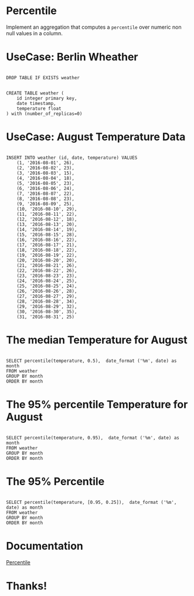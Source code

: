 # Percentile
Implement an aggregation that computes a `percentile` over numeric non null values in a column.




# UseCase: Berlin Wheather
<pre><code data-crate data-trim class="sql">
DROP TABLE IF EXISTS weather
</code></pre>

<pre><code data-crate data-trim class="sql">
CREATE TABLE weather (
    id integer primary key,
    date timestamp,
    temperature float
) with (number_of_replicas=0)
</code></pre>

<crate-result></crate-result>




# UseCase: August Temperature Data
<pre><code data-crate data-trim class="sql">
INSERT INTO weather (id, date, temperature) VALUES
    (1, '2016-08-01', 26),
    (2, '2016-08-02', 23),
    (3, '2016-08-03', 15),
    (4, '2016-08-04', 18),
    (5, '2016-08-05', 23),
    (6, '2016-08-06', 24),
    (7, '2016-08-07', 22),
    (8, '2016-08-08', 23),
    (9, '2016-08-09', 25),
    (10, '2016-08-10', 29),
    (11, '2016-08-11', 22),
    (12, '2016-08-12', 18),
    (13, '2016-08-13', 20),
    (14, '2016-08-14', 19),
    (15, '2016-08-15', 28),
    (16, '2016-08-16', 22),
    (17, '2016-08-17', 21),
    (18, '2016-08-18', 22),
    (19, '2016-08-19', 22),
    (20, '2016-08-20', 20),
    (21, '2016-08-21', 26),
    (22, '2016-08-22', 26),
    (23, '2016-08-23', 23),
    (24, '2016-08-24', 25),
    (25, '2016-08-25', 24),
    (26, '2016-08-26', 28),
    (27, '2016-08-27', 29),
    (28, '2016-08-28', 34),
    (29, '2016-08-29', 32),
    (30, '2016-08-30', 35),
    (31, '2016-08-31', 25)
</code></pre>


<crate-result></crate-result>




# The median Temperature for August
<pre><code data-crate data-trim class="sql">
SELECT percentile(temperature, 0.5),  date_format ('%m', date) as month
FROM weather
GROUP BY month
ORDER BY month
</code></pre>
<crate-result></crate-result>



# The 95% percentile Temperature for August
<pre><code data-crate data-trim class="sql">
SELECT percentile(temperature, 0.95),  date_format ('%m', date) as month
FROM weather
GROUP BY month
ORDER BY month
</code></pre>
<crate-result></crate-result>





# The 95% Percentile
<pre><code data-crate data-trim class="sql">
SELECT percentile(temperature, [0.95, 0.25]),  date_format ('%m', date) as month
FROM weather
GROUP BY month
ORDER BY month
</code></pre>
<crate-result></crate-result>




# Documentation
[Percentile](http://crate.readthedocs.org/projects/crate/en/latest/sql/aggregation.html#percentile)



# Thanks!
